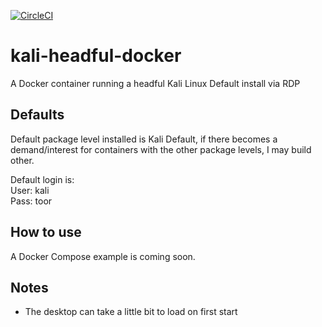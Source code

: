 [![CircleCI](https://dl.circleci.com/status-badge/img/circleci/XcfWh7FX5QpFKWFb9rXqFw/FLcsVXkxfSayfiYa6doBbG/tree/main.svg?style=svg)](https://dl.circleci.com/status-badge/redirect/circleci/XcfWh7FX5QpFKWFb9rXqFw/FLcsVXkxfSayfiYa6doBbG/tree/main)

# kali-headful-docker

A Docker container running a headful Kali Linux Default install via RDP

## Defaults  

Default package level installed is Kali Default, if there becomes a demand/interest for containers with the other package levels, I may build other.  

Default login is:  
User: kali  
Pass: toor  

## How to use

A Docker Compose example is coming soon.  

## Notes  
- The desktop can take a little bit to load on first start  
